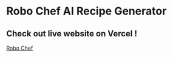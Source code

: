 # Robo Chef AI Recipe Generator


## Check out live website on Vercel !

<a href="[https://www.openai.com](https://robochef.vercel.app/)" target="_blank">Robo Chef</a>
